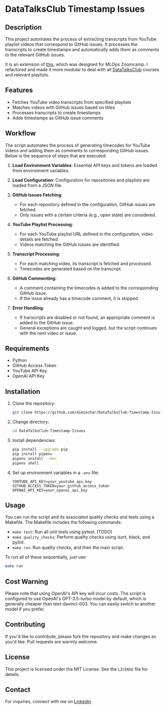 # DataTalksClub Timestamp Issues

## Description

This project automates the process of extracting transcripts from YouTube playlist videos that correspond to GitHub issues. It processes the transcripts to create timestamps and automatically adds them as comments to the relevant GitHub issues.

It is an extension of [this](https://github.com/dimzachar/Timecodes_issues_mlops), which was designed for MLOps Zoomcamp. I refactored and made it more modular to deal with all [DataTalksClub](https://github.com/DataTalksClub) courses and relevant playlists.

## Features

- Fetches YouTube video transcripts from specified playlists
- Matches videos with GitHub issues based on titles
- Processes transcripts to create timestamps
- Adds timestamps as GitHub issue comments

## Workflow

The script automates the process of generating timecodes for YouTube videos and adding them as comments to corresponding GitHub issues. Below is the sequence of steps that are executed:

1. **Load Environment Variables**: Essential API keys and tokens are loaded from environment variables.
   
2. **Load Configuration**: Configuration for repositories and playlists are loaded from a JSON file.

3. **GitHub Issues Fetching**: 
    - For each repository defined in the configuration, GitHub issues are fetched.
    - Only issues with a certain criteria (e.g., open state) are considered.

4. **YouTube Playlist Processing**:
    - For each YouTube playlist URL defined in the configuration, video details are fetched.
    - Videos matching the GitHub issues are identified.

5. **Transcript Processing**:
    - For each matching video, its transcript is fetched and processed.
    - Timecodes are generated based on the transcript.

6. **GitHub Commenting**:
    - A comment containing the timecodes is added to the corresponding GitHub issue.
    - If the issue already has a timecode comment, it is skipped.

7. **Error Handling**:
    - If transcripts are disabled or not found, an appropriate comment is added to the GitHub issue.
    - General exceptions are caught and logged, but the script continues with the next video or issue.


## Requirements

- Python
- GitHub Access Token
- YouTube API Key
- OpenAI API Key

## Installation

1. Clone the repository:
    ```bash
    git clone https://github.com/dimzachar/DataTalksClub-Timestamp-Issues.git
    ```

2. Change directory:
    ```bash
    cd DataTalksClub-Timestamp-Issues
    ```

3. Install dependencies:
    ```bash
    pip install --upgrade pip
    pip install pipenv
    pipenv install --dev
    pipenv shell
    ```

4. Set up environment variables in a `.env` file:
    ```env
    YOUTUBE_API_KEY=your_youtube_api_key
    GITHUB_ACCESS_TOKEN=your_github_access_token
    OPENAI_API_KEY=your_openai_api_key
    ```

## Usage

You can run the script and its associated quality checks and tests using a Makefile. The Makefile includes the following commands:

- `make test`: Run all unit tests using pytest. (TODO)
- `make quality_checks`: Perform quality checks using isort, black, and pylint.
- `make run`: Run quality checks, and then the main script.

To run all of these sequentially, just use:

```bash
make run
```

## Cost Warning

Please note that using OpenAI's API key will incur costs. The script is configured to use OpenAI's GPT-3.5-turbo model by default, which is generally cheaper than text-davinci-003. You can easily switch to another model if you prefer.

## Contributing
If you'd like to contribute, please fork the repository and make changes as you'd like. Pull requests are warmly welcome.

## License

This project is licensed under the MIT License. See the `LICENSE` file for details.

## Contact

For inquiries, connect with me on [Linkedin](https://www.linkedin.com/in/zacharenakis/)

